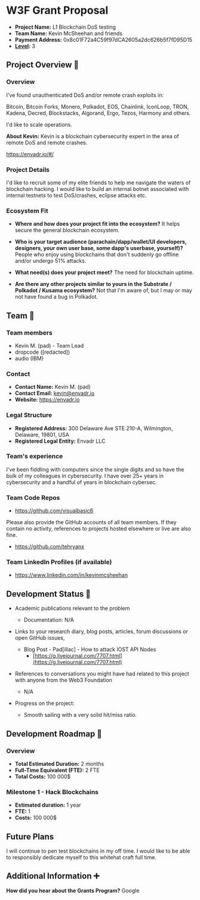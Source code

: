 # W3F Grant Proposal

* **Project Name:** L1 Blockchain DoS testing
* **Team Name:** Kevin McSheehan and friends
* **Payment Address:** 0x8c01F72a4C59f97dCA2605a2dc626b5f7fD95D15
* **[Level](https://github.com/w3f/Grants-Program/tree/master#level_slider-levels):** 3 

## Project Overview :page_facing_up:

### Overview

I've found unauthenticated DoS and/or remote crash exploits in:

Bitcoin, Bitcoin Forks, Monero, Polkadot, EOS, Chainlink, IconLoop, TRON, Kadena, Decred, Blockstacks, Algorand, Ergo, Tezos, Harmony and others.

I'd like to scale operations.

**About Kevin:**
Kevin is a blockchain cybersecurity expert in the area of remote DoS and remote crashes.

https://envadr.io/#/

### Project Details

I'd like to recruit some of my elite friends to help me navigate the waters of blockchain hacking. I would like to build an internal botnet associated with internal testnets to test DoS/crashes, eclipse attacks etc.

### Ecosystem Fit

* **Where and how does your project fit into the ecosystem?**
It helps secure the general blockchain ecosystem.

* **Who is your target audience (parachain/dapp/wallet/UI developers, designers, your own user base, some dapp's userbase, yourself)?**
People who enjoy using blockchains that don't suddenly go offline and/or undergo 51% attacks.

* **What need(s) does your project meet?**
The need for blockchain uptime.

* **Are there any other projects similar to yours in the Substrate / Polkadot / Kusama ecosystem?**
Not that I'm aware of, but I may or may not have found a bug in Polkadot.

## Team :busts_in_silhouette:

### Team members

* Kevin M. (pad) - Team Lead
* dropcode ([redacted])
* audio (IBM)

### Contact

* **Contact Name:** Kevin M. (pad)
* **Contact Email:** kevin@envadr.io
* **Website:** https://envadr.io

### Legal Structure

* **Registered Address:** 300 Delaware Ave STE 210-A, Wilmington, Delaware, 19801, USA
* **Registered Legal Entity:** Envadr LLC

### Team's experience

I've been fiddling with computers since the single digits and so have the bulk of my colleagues in cybersecurity. I have over 25+ years in cybersecurity and a handful of years in blockchain cybersec.


### Team Code Repos

* https://github.com/visualbasic6

Please also provide the GitHub accounts of all team members. If they contain no activity, references to projects hosted elsewhere or live are also fine.

* https://github.com/tehryanx

### Team LinkedIn Profiles (if available)

* https://www.linkedin.com/in/kevinmcsheehan

## Development Status :open_book:

- Academic publications relevant to the problem
    - Documentation: N/A
- Links to your research diary, blog posts, articles, forum discussions or open GitHub issues,
    - Blog Post - Pad[illac] - How to attack IOST API Nodes
        - [https://g.livejournal.com/7707.html](https://g.livejournal.com/7707.html)
- References to conversations you might have had related to this project with anyone from the Web3 Foundation
    - N/A

- Progress on the project:
    - Smooth sailing with a very solid hit/miss ratio.


## Development Roadmap :nut_and_bolt:

### Overview

* **Total Estimated Duration:** 2 months
* **Full-Time Equivalent (FTE):**  2 FTE
* **Total Costs:** 100 000$

### Milestone 1 - Hack Blockchains

* **Estimated duration:** 1 year
* **FTE:**  1
* **Costs:** 100 000$ 

## Future Plans

I will continue to pen test blockchains in my off time. I would like to be able to responsibly dedicate myself to this whitehat craft full time.

## Additional Information :heavy_plus_sign:

**How did you hear about the Grants Program?** Google